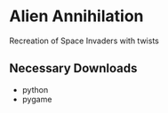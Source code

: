 # Alien Annihilation
Recreation of Space Invaders with twists

## Necessary Downloads
* python
* pygame
